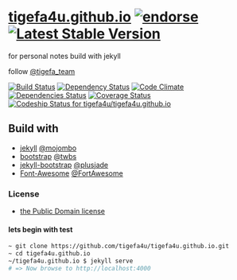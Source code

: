 [tigefa4u.github.io](http://tigefa4u.github.io) [![endorse](https://api.coderwall.com/tigefa/endorsecount.png)](https://coderwall.com/tigefa) [![Latest Stable Version](https://poser.pugx.org/tigefa4u/tigefa4u.github.io/v/stable.png)](https://packagist.org/packages/tigefa4u/tigefa4u.github.io)
====================

for personal notes build with jekyll

follow [@tigefa_team](http://twitter.com/tigefa_team)

[![Build Status](https://travis-ci.org/tigefa4u/tigefa4u.github.io.png)](https://travis-ci.org/tigefa4u/tigefa4u.github.io)
[![Dependency Status](https://gemnasium.com/tigefa4u/tigefa4u.github.io.png)](https://gemnasium.com/tigefa4u/tigefa4u.github.io)
[![Code Climate](https://codeclimate.com/github/tigefa4u/tigefa4u.github.io.png)](https://codeclimate.com/github/tigefa4u/tigefa4u.github.io) 
[![Dependencies Status](https://depending.in/tigefa4u/tigefa4u.github.io.png)](http://depending.in/tigefa4u/tigefa4u.github.io)
[![Coverage Status](https://coveralls.io/repos/tigefa4u/tigefa4u.github.io/badge.png?branch=master)](https://coveralls.io/r/tigefa4u/tigefa4u.github.io?branch=master)
[ ![Codeship Status for tigefa4u/tigefa4u.github.io](https://www.codeship.io/projects/8d7ca6d0-0797-0131-90f0-6e6cb3ba9a2c/status?branch=master)](https://www.codeship.io/projects/7339)

## Build with 

- [jekyll](http://jekyllrb.com) [@mojombo](https://github.com/mojombo)
- [bootstrap](http://getbootstrap.com) [@twbs](https://github.com/twbs)
- [jekyll-bootstrap](http://jekyllbootstrap.com) [@plusjade](https://github.com/plusjade)
- [Font-Awesome](http://fontawesome.io) [@FortAwesome](https://github.com/FortAwesome)

### License

- [the Public Domain license](https://github.com/tigefa4u/tigefa4u.github.io/blob/master/LICENSE)

#### lets begin with test

``` bash
~ git clone https://github.com/tigefa4u/tigefa4u.github.io.git
~ cd tigefa4u.github.io
~/tigefa4u.github.io $ jekyll serve
# => Now browse to http://localhost:4000
```
